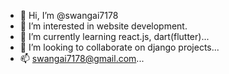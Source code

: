 - 👋 Hi, I’m @swangai7178
- 👀 I’m interested in website development.
- 🌱 I’m currently learning react.js, dart(flutter)...
- 💞️ I’m looking to collaborate on django projects...
- 📫  swangai7178@gmail.com...

<!---
swangai7178/swangai7178 is a ✨ special ✨ repository because its `README.md` (this file) appears on your GitHub profile.
You can click the Preview link to take a look at your changes.
--->
